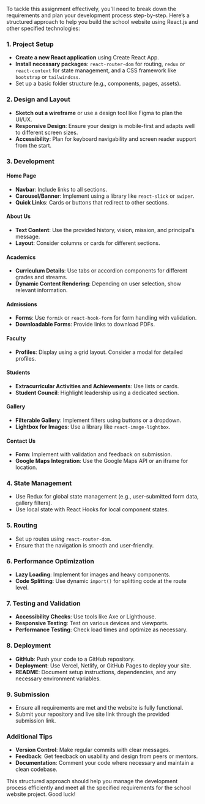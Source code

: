 To tackle this assignment effectively, you'll need to break down the requirements and plan your development process step-by-step. Here’s a structured approach to help you build the school website using React.js and other specified technologies:

### 1. Project Setup
- **Create a new React application** using Create React App.
- **Install necessary packages**: `react-router-dom` for routing, `redux` or `react-context` for state management, and a CSS framework like `bootstrap` or `tailwindcss`.
- Set up a basic folder structure (e.g., components, pages, assets).

### 2. Design and Layout
- **Sketch out a wireframe** or use a design tool like Figma to plan the UI/UX.
- **Responsive Design**: Ensure your design is mobile-first and adapts well to different screen sizes.
- **Accessibility**: Plan for keyboard navigability and screen reader support from the start.

### 3. Development
#### Home Page
- **Navbar**: Include links to all sections.
- **Carousel/Banner**: Implement using a library like `react-slick` or `swiper`.
- **Quick Links**: Cards or buttons that redirect to other sections.

#### About Us
- **Text Content**: Use the provided history, vision, mission, and principal's message.
- **Layout**: Consider columns or cards for different sections.

#### Academics
- **Curriculum Details**: Use tabs or accordion components for different grades and streams.
- **Dynamic Content Rendering**: Depending on user selection, show relevant information.

#### Admissions
- **Forms**: Use `formik` or `react-hook-form` for form handling with validation.
- **Downloadable Forms**: Provide links to download PDFs.

#### Faculty
- **Profiles**: Display using a grid layout. Consider a modal for detailed profiles.

#### Students
- **Extracurricular Activities and Achievements**: Use lists or cards.
- **Student Council**: Highlight leadership using a dedicated section.

#### Gallery
- **Filterable Gallery**: Implement filters using buttons or a dropdown.
- **Lightbox for Images**: Use a library like `react-image-lightbox`.

#### Contact Us
- **Form**: Implement with validation and feedback on submission.
- **Google Maps Integration**: Use the Google Maps API or an iframe for location.

### 4. State Management
- Use Redux for global state management (e.g., user-submitted form data, gallery filters).
- Use local state with React Hooks for local component states.

### 5. Routing
- Set up routes using `react-router-dom`.
- Ensure that the navigation is smooth and user-friendly.

### 6. Performance Optimization
- **Lazy Loading**: Implement for images and heavy components.
- **Code Splitting**: Use dynamic `import()` for splitting code at the route level.

### 7. Testing and Validation
- **Accessibility Checks**: Use tools like Axe or Lighthouse.
- **Responsive Testing**: Test on various devices and viewports.
- **Performance Testing**: Check load times and optimize as necessary.

### 8. Deployment
- **GitHub**: Push your code to a GitHub repository.
- **Deployment**: Use Vercel, Netlify, or GitHub Pages to deploy your site.
- **README**: Document setup instructions, dependencies, and any necessary environment variables.

### 9. Submission
- Ensure all requirements are met and the website is fully functional.
- Submit your repository and live site link through the provided submission link.

### Additional Tips
- **Version Control**: Make regular commits with clear messages.
- **Feedback**: Get feedback on usability and design from peers or mentors.
- **Documentation**: Comment your code where necessary and maintain a clean codebase.

This structured approach should help you manage the development process efficiently and meet all the specified requirements for the school website project. Good luck!